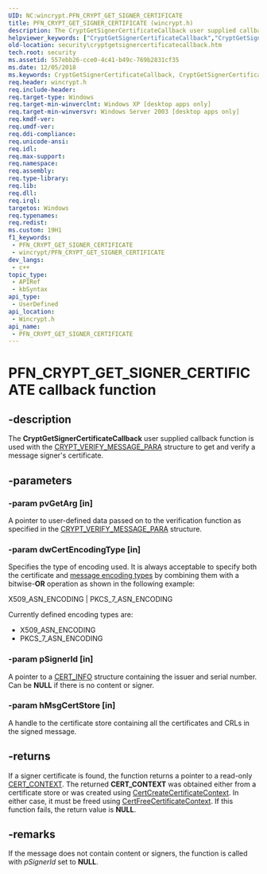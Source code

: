 ```yaml
---
UID: NC:wincrypt.PFN_CRYPT_GET_SIGNER_CERTIFICATE
title: PFN_CRYPT_GET_SIGNER_CERTIFICATE (wincrypt.h)
description: The CryptGetSignerCertificateCallback user supplied callback function is used with the CRYPT_VERIFY_MESSAGE_PARA structure to get and verify a message signer's certificate.
helpviewer_keywords: ["CryptGetSignerCertificateCallback","CryptGetSignerCertificateCallback callback function [Security]","PFN_CRYPT_GET_SIGNER_CERTIFICATE","PFN_CRYPT_GET_SIGNER_CERTIFICATE callback","security.cryptgetsignercertificatecallback","wincrypt/CryptGetSignerCertificateCallback"]
old-location: security\cryptgetsignercertificatecallback.htm
tech.root: security
ms.assetid: 557ebb26-cce0-4c41-b49c-769b2831cf35
ms.date: 12/05/2018
ms.keywords: CryptGetSignerCertificateCallback, CryptGetSignerCertificateCallback callback function [Security], PFN_CRYPT_GET_SIGNER_CERTIFICATE, PFN_CRYPT_GET_SIGNER_CERTIFICATE callback, security.cryptgetsignercertificatecallback, wincrypt/CryptGetSignerCertificateCallback
req.header: wincrypt.h
req.include-header: 
req.target-type: Windows
req.target-min-winverclnt: Windows XP [desktop apps only]
req.target-min-winversvr: Windows Server 2003 [desktop apps only]
req.kmdf-ver: 
req.umdf-ver: 
req.ddi-compliance: 
req.unicode-ansi: 
req.idl: 
req.max-support: 
req.namespace: 
req.assembly: 
req.type-library: 
req.lib: 
req.dll: 
req.irql: 
targetos: Windows
req.typenames: 
req.redist: 
ms.custom: 19H1
f1_keywords:
 - PFN_CRYPT_GET_SIGNER_CERTIFICATE
 - wincrypt/PFN_CRYPT_GET_SIGNER_CERTIFICATE
dev_langs:
 - c++
topic_type:
 - APIRef
 - kbSyntax
api_type:
 - UserDefined
api_location:
 - Wincrypt.h
api_name:
 - PFN_CRYPT_GET_SIGNER_CERTIFICATE
---
```


# PFN_CRYPT_GET_SIGNER_CERTIFICATE callback function


## -description

The <b>CryptGetSignerCertificateCallback</b> user supplied callback function is used with the <a href="/windows/desktop/api/wincrypt/ns-wincrypt-crypt_verify_message_para">CRYPT_VERIFY_MESSAGE_PARA</a> structure to get and verify a message signer's certificate.

## -parameters

### -param pvGetArg [in]

A pointer to user-defined data passed on to the verification function as specified in the <a href="/windows/desktop/api/wincrypt/ns-wincrypt-crypt_verify_message_para">CRYPT_VERIFY_MESSAGE_PARA</a> structure.

### -param dwCertEncodingType [in]

Specifies the type of encoding used. It is always acceptable to specify both the certificate and <a href="/windows/desktop/SecGloss/m-gly">message encoding types</a> by combining them with a bitwise-<b>OR</b> operation as shown in the following example:

X509_ASN_ENCODING | PKCS_7_ASN_ENCODING

Currently defined encoding types are:

<ul>
<li>X509_ASN_ENCODING</li>
<li>PKCS_7_ASN_ENCODING</li>
</ul>

### -param pSignerId [in]

A pointer to a <a href="/windows/desktop/api/wincrypt/ns-wincrypt-cert_info">CERT_INFO</a> structure containing the issuer and serial number. Can be <b>NULL</b> if there is no content or signer.

### -param hMsgCertStore [in]

A handle to the certificate store containing all the certificates and CRLs in the signed message.

## -returns

If a signer certificate is found, the function returns a pointer to a read-only <a href="/windows/desktop/api/wincrypt/ns-wincrypt-cert_context">CERT_CONTEXT</a>. The returned <b>CERT_CONTEXT</b> was obtained either from a certificate store or was created using <a href="/windows/desktop/api/wincrypt/nf-wincrypt-certcreatecertificatecontext">CertCreateCertificateContext</a>. In either case, it must be freed using <a href="/windows/desktop/api/wincrypt/nf-wincrypt-certfreecertificatecontext">CertFreeCertificateContext</a>. If this function fails, the return value is <b>NULL</b>.

## -remarks

If the message does not contain content or signers, the function is called with <i>pSignerId</i> set to <b>NULL</b>.

